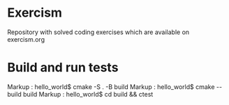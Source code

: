 # Exercism
Repository with solved coding exercises which are available on exercism.org 

# Build and run tests
Markup : hello_world$ cmake -S . -B build
Markup : hello_world$ cmake --build build
Markup : hello_world$ cd build && ctest
